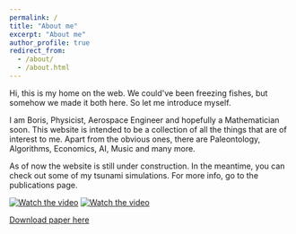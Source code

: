 ```yaml
---
permalink: /
title: "About me"
excerpt: "About me"
author_profile: true
redirect_from: 
  - /about/
  - /about.html
---
```


Hi, this is my home on the web. We could've been freezing fishes, but somehow we made it both here. So let me introduce myself.

I am Boris, Physicist, Aerospace Engineer and hopefully a Mathematician soon. This website is intended to be a collection of all the things that are of interest to me. Apart from the obvious ones, there are Paleontology, Algorithms, Economics, AI, Music and many more.

As of now the website is still under construction. In the meantime, you can check out some of my tsunami simulations. For more info, go to the publications page.

[![Watch the video](https://bonevbs.github.io/files/amr_showcase_prev.png)](https://bonevbs.github.io/files/amr_showcase.mp4) 
[![Watch the video](https://bonevbs.github.io/files/tohoku_prev.png)](https://bonevbs.github.io/files/tohoku.mp4)  

[Download paper here](https://infoscience.epfl.ch/record/232449?ln=en)
